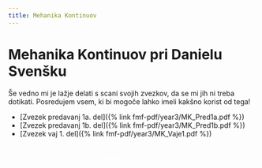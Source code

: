 ```yaml
---
title: Mehanika Kontinuov
---
```

# Mehanika Kontinuov pri Danielu Svenšku

Še vedno mi je lažje delati s scani svojih zvezkov, da se mi jih ni treba dotikati. Posredujem vsem, ki bi mogoče lahko imeli kakšno korist od tega!

* [Zvezek predavanj 1a. del]({% link fmf-pdf/year3/MK_Pred1a.pdf %})
* [Zvezek predavanj 1b. del]({% link fmf-pdf/year3/MK_Pred1b.pdf %})
* [Zvezek vaj 1. del]({% link fmf-pdf/year3/MK_Vaje1.pdf %})

<span style="color:#ffffff; display: block; text-align: center">
Level inkluzivnosti in general vibe razreda na MehKont me res navdihuje, da ujamem avtobus.
</span>
